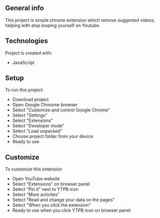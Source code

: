 ## General info
This project is simple chrome extension which remove suggested videos, helping with stop looping yourself on Youtube.

## Technologies
Project is created with:
* JavaScript

## Setup
To run this project:
* Download project
* Open Google Chroome browser
* Select "Customize and control Google Chrome"
* Select "Settings"
* Select "Extensions"
* Select "Developer mode"
* Select "Load unpacked"
* Choose project folder from your device
* Ready to use

## Customize
To customize this extension
* Open YouTube website
* Select "Extensions" on browser panel
* Select "Pin it" next to YTPB icon
* Select "More activites"
* Select "Read and change your data on the pages"
* Select "When you click the extension"
* Ready to use when you click YTPB icon on browser panel
